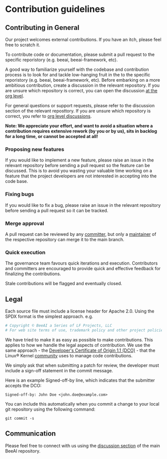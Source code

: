# Contribution guidelines

## Contributing in General

Our project welcomes external contributions. If you have an itch, please feel free 
to scratch it.

To contribute code or documentation, please submit a pull request to the specific 
reporistory (e.g. beeai, beeai-framework, etc).

A good way to familiarize yourself with the codebase and contribution process is
to look for and tackle low-hanging fruit in the to the specific reporistory (e.g. 
beeai, beeai-framework, etc).
Before embarking on a more ambitious contribution, create a discussion in the 
relevant repository. If you are unsure which repository is correct, you can
 open the discussion [at the org level](https://github.com/orgs/i-am-bee/discussions).

For general questions or support requests, please refer to the discussion 
section of the relevant reposttory. If you are unsure which repository is
 correct, you refer to [org level discussions](https://github.com/orgs/i-am-bee/discussions).

**Note: We appreciate your effort, and want to avoid a situation where a contribution
requires extensive rework (by you or by us), sits in backlog for a long time, or
cannot be accepted at all!**

### Proposing new features

If you would like to implement a new feature, please raise an issue in the relevant repository
before sending a pull request so the feature can be discussed. This is to avoid
you wasting your valuable time working on a feature that the project developers
are not interested in accepting into the code base.

### Fixing bugs

If you would like to fix a bug, please raise an issue in the relevant repository before sending a
pull request so it can be tracked.

### Merge approval

A pull request can be reviewed by any [committer](./GOVERNANCE.md#committer), but only
a [maintainer](./GOVERNANCE.md#maintainer) of the respective repository can merge it to
the main branch.

### Quick execution

The governance team favours quick iterations and execution. Contributors and committers are
encouraged to provide quick and effective feedback for finalizing the contributions.

Stale contributions will be flagged and eventually closed.

## Legal

Each source file must include a license header for Apache
2.0. Using the SPDX format is the simplest approach.
e.g.

```py
# Copyright © BeeAI a Series of LF Projects, LLC
# For web site terms of use, trademark policy and other project policies please see https://lfprojects.org.
```

We have tried to make it as easy as possible to make contributions. This
applies to how we handle the legal aspects of contribution. We use the
same approach - the [Developer's Certificate of Origin 1.1 (DCO)](https://github.com/hyperledger/fabric/blob/master/docs/source/DCO1.1.txt) - that the Linux® Kernel [community](https://elinux.org/Developer_Certificate_Of_Origin)
uses to manage code contributions.

We simply ask that when submitting a patch for review, the developer
must include a sign-off statement in the commit message.

Here is an example Signed-off-by line, which indicates that the
submitter accepts the DCO:

```text
Signed-off-by: John Doe <john.doe@example.com>
```

You can include this automatically when you commit a change to your
local git repository using the following command:

```text
git commit -s
```

## Communication

Please feel free to connect with us using the [discussion section](https://github.com/i-am-bee/beeai/discussions) of the main BeeAI repository.

